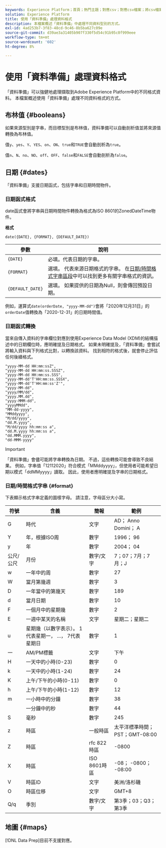 ```yaml
---
keywords: Experience Platform；首頁；熱門主題；對應csv；對應csv檔案；將csv檔案對應至xdm；將csv對應至xdm；ui指南；對應程式；對應；資料準備；資料準備；
solution: Experience Platform
title: 使用「資料準備」處理資料格式
description: 本檔案概述「資料準備」中處理不同資料型別的方式。
exl-id: 4ad253b7-3f83-48cd-9c46-8b5ba627c09e
source-git-commit: d39ae3a31405b907f330f5d54c91b95c0f999eee
workflow-type: tm+mt
source-wordcount: '602'
ht-degree: 8%

---
```


# 使用「資料準備」處理資料格式

「資料準備」可以強健地處理擷取到Adobe Experience Platform中的不同格式資料。 本檔案概述使用「資料準備」處理不同資料格式的方式。

## 布林值 {#booleans}

如果來源型別是字串，而目標型別是布林值，資料準備可以自動剖析值並將來源值轉換為布林值。

值`y`、`yes`、`Y`、`YES`、`on`、`ON`、`true`和`TRUE`會自動剖析為`true`。

值`n`、`N`、`no`、`NO`、`off`、`OFF`、`false`和`FALSE`會自動剖析為`false`。

## 日期 {#dates}

「資料準備」支援日期函式，包括字串和日期時間物件。

### 日期函式格式

date函式會將字串與日期時間物件轉換為格式為ISO 8601的ZonedDateTime物件。

**格式**

```http
date({DATE}, {FORMAT}, {DEFAULT_DATE})
```

| 參數 | 說明 |
| --------- | ----------- |
| `{DATE}` | 必填。代表日期的字串。 |
| `{FORMAT}` | 選填。 代表來源日期格式的字串。 在[日期/時間格式字串區段](#format)中可以找到更多有關字串格式的資訊。 |
| `{DEFAULT_DATE}` | 選填。 如果提供的日期為Null，則會傳回預設日期。 |

例如，運算式`date(orderDate, "yyyy-MM-dd")`會將「2020年12月31日」的`orderDate`值轉換為「2020-12-31」的日期時間值。

### 日期函式轉換

當來自傳入資料的字串欄位對應到使用Experience Data Model (XDM)的結構描述中的日期欄位時，應明確提及日期格式。 如果未明確提及，「資料準備」會嘗試將輸入資料與下列格式比對，以轉換該資料。 找到相符的格式後，就會停止評估任何後續格式。

```console
"yyyy-MM-dd HH:mm:ssZ",
"yyyy-MM-dd HH:mm:ss.SSSZ",
"yyyy-MM-dd HH:mm:ss.SSS",
"yyyy-MM-dd'T'HH:mm:ss.SSSX",
"yyyy-MM-dd'T'HH:mm:ss'Z'",
"yyyy-MM-dd",
"yyyy/MM/dd",
"yyyy.MM.dd",
"yyyy-MMM-dd",
"yyyyMMdd",
"MM-dd-yyyy",
"MMddyyyy",
"M/dd/yyyy",
"dd.M.yyyy",
"M/dd/yyyy hh:mm:ss a",
"dd.M.yyyy hh:mm:ss a",
"dd.MMM.yyyy",
"dd-MMM-yyyy"
```

>[!IMPORTANT]
>
> 「資料準備」會儘可能將字串轉換為日期。 不過，這些轉換可能會導致不良結果。 例如，字串值「12112020」符合模式「MMddyyyy」，但使用者可能希望日期以模式「ddMMyyyy」讀取。 因此，使用者應明確提及字串的日期格式。

### 日期/時間格式字串 {#format}

下表顯示格式字串定義的圖樣字母。 請注意，字母區分大小寫。

| 符號 | 含義 | 簡報 | 範例 |
| ------ | ------- | ------------ | ------- |
| G | 時代 | 文字 | AD； Anno Domini； A |
| Y | 年，根據ISO周 | 數字 | 1996； 96 |
| y | 年 | 數字 | 2004； 04 |
| 公尺/公尺 | 月份 | 數字/文字 | 7；07；7月；7月；J |
| w | 一年中的周 | 數字 | 27 |
| W | 當月第幾週 | 數字 | 3 |
| D | 一年當中的第幾天 | 數字 | 189 |
| d | 當月日期 | 數字 | 10 |
| F | 一個月中的星期幾 | 數字 | 2 |
| E | 一週中某天的名稱 | 文字 | 星期二；星期二 |
| u | 星期幾（以數字表示）。 1代表星期一， ...， 7代表星期日 | 數字 | 1 |
| 一 | AM/PM標籤 | 文字 | 下午 |
| H | 一天中的小時(0-23) | 數字 | 0 |
| k | 一天中的小時(1-24) | 數字 | 24 |
| K | 上午/下午的小時(0-11) | 數字 | 0 |
| h | 上午/下午的小時(1-12) | 數字 | 12 |
| m | 一小時中的分鐘 | 數字 | 38 |
|   | 一分鐘中的秒 | 數字 | 44 |
| S | 毫秒 | 數字 | 245 |
| z | 時區 | 一般時區 | 太平洋標準時間；PST；GMT-08:00 |
| Z | 時區 | rfc 822時區 | -0800 |
| X | 時區 | ISO 8601時區 | -08； -0800； -08:00 |
| V | 時區ID | 文字 | 美洲/洛杉磯 |
| O | 時區位移 | 文字 | GMT+8 |
| Q/q | 季別 | 數字/文字 | 第3季；03；Q3；第3季 |

## 地圖 {#maps}

[!DNL Data Prep]目前不支援對應。
